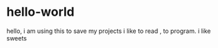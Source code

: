 # hello-world
hello, i am using this to save my projects
i like to read , to program.
i like sweets
